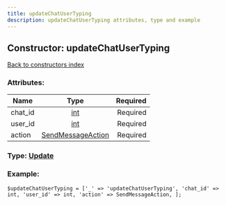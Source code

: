 ```yaml
---
title: updateChatUserTyping
description: updateChatUserTyping attributes, type and example
---
```

## Constructor: updateChatUserTyping  
[Back to constructors index](index.md)



### Attributes:

| Name     |    Type       | Required |
|----------|:-------------:|---------:|
|chat\_id|[int](../types/int.md) | Required|
|user\_id|[int](../types/int.md) | Required|
|action|[SendMessageAction](../types/SendMessageAction.md) | Required|



### Type: [Update](../types/Update.md)


### Example:

```
$updateChatUserTyping = ['_' => 'updateChatUserTyping', 'chat_id' => int, 'user_id' => int, 'action' => SendMessageAction, ];
```